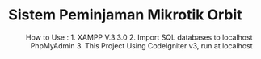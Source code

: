 <h1 align="center">Sistem Peminjaman Mikrotik Orbit </h1>

<p align="right">
  How to Use :
	1. XAMPP V.3.3.0
	2. Import SQL databases to localhost PhpMyAdmin
	3. This Project Using CodeIgniter v3, run at localhost
</p>
